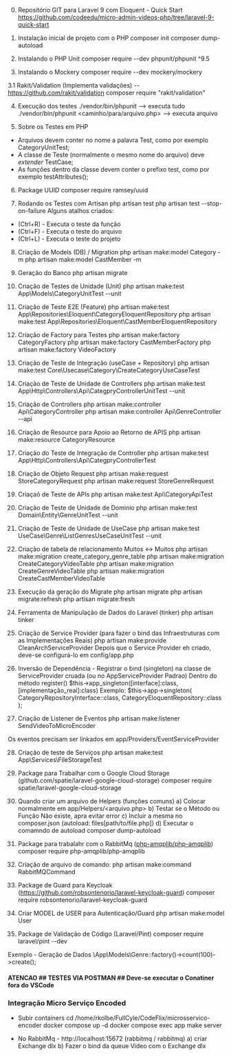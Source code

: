 0. Repositório GIT para Laravel 9 com Eloquent - Quick Start
https://github.com/codeedu/micro-admin-videos-php/tree/laravel-9-quick-start

1. Instalação inicial de projeto com o PHP
composer init
composer dump-autoload

2. Instalando o PHP Unit
composer require --dev phpunit/phpunit ^9.5

3. Instalando o Mockery
composer require --dev mockery/mockery

3.1 Rakit/Validation (Implementa validações) -- https://github.com/rakit/validation
composer require "rakit/validation"

4. Execução dos testes
./vendor/bin/phpunit   --> executa tudo
./vendor/bin/phpunit  <caminho/para/arquivo.php> --> executa arquivo

5. Sobre os Testes em PHP
- Arquivos devem conter no nome a palavra Test, como por exemplo CategoryUnitTest;
- A classe de Teste (normalmente o mesmo nome do arquivo) deve _extender_ TestCase;
- As funções dentro da classe devem conter o prefixo test, como por exemplo testAttributes();

6. Package UUID
composer require ramsey/uuid

7. Rodando os Testes com Artisan
php artisan test 
php artisan test --stop-on-failure
Alguns atalhos criados:
- (Ctrl+R) - Executa o teste da função
- (Ctrl+F) - Executa o teste do arquivo
- (Ctrl+L) - Executa o teste do projeto

8. Criação de Models (DB) / Migration
php artisan make:model Category -m
php artisan make:model CastMember -m

9. Geração do Banco
php artisan migrate

10. Criação de Testes de Unidade (Unit)
php artisan make:test App\\Models\\CategoryUnitTest --unit

11. Criação de Teste E2E (Feature)
php artisan make:test App\\Repositories\\Eloquent\\CategoryEloquentRepository
php artisan make:test App\\Repositories\\Eloquent\\CastMemberEloquentRepository

12. Criação de Factory para Testes
php artisan make:factory CategoryFactory
php artisan make:factory CastMemberFactory
php artisan make:factory VideoFactory

13. Criação de Teste de Integração (useCase + Repository)
php artisan make:test Core\\Usecase\\Category\\CreateCategoryUseCaseTest

14. Criação de Teste de Unidade de Controllers
php artisan make:test App\\Http\\Controllers\\Api\\CategpryControllerUnitTest --unit

15. Criação de Controllers
php artisan make:controller Api\\CategoryController
php artisan make:controller Api\\GenreController --api

16. Criação de Resource para Apoio ao Retorno de APIS
php artisan make:resource CategoryResource

17. Criação do Teste de Integração de Controller
php artisan make:test App\\Http\\Controllers\\Api\\CategpryControllerTest

18. Criação de Objeto Request
php artisan make:request StoreCategoryRequest
php artisan make:request StoreGenreRequest

19. Criaçaõ de Teste de APIs
php artisan make:test Api\\CategoryApiTest

20. Criação de Teste de Unidade de Dominio
php artisan make:test Domain\\Entity\\GenreUnitTest --unit

21. Criação de Teste de Unidade de UseCase
php artisan make:test UseCase\\Genre\\ListGenresUseCaseUnitTest --unit

22. Criação de tabela de relacionamento Muitos <-> Muitos
php artisan make:migration create_category_genre_table
php artisan make:migration CreateCategoryVideoTable
php artisan make:migration CreateGenreVideoTable
php artisan make:migration CreateCastMemberVideoTable

23. Execução da geração do Migrate
php artisan migrate
php artisan migrate:refresh
php artisan migrate:fresh

24. Ferramenta de Manipulação de Dados do Laravel (tinker)
php artisan tinker

25. Criação de Service Provider (para fazer o bind das Infraestruturas com as Implementações Reais)
php artisan make:provide CleanArchServiceProvider
Depois que o Service Provider eh criado, deve-se configurá-lo em config/app.php

26. Inversão de Dependência - Registrar o bind (singleton) na classe de ServiceProvider cruada (ou no AppServiceProvider Padrao)
Dentro do método register()
$this->app_singleton([interface]:class, [implementação_real]:class)
Exemplo:
        $this->app->singleton(
            CategoryRepositoryInterface::class, 
            CategoryEloquentRepository::class
        );

27. Criação de Listener de Eventos
php artisan make:listener SendVideoToMicroEncoder

Os eventos precisam ser linkados em app/Providers/EventServiceProvider

28. Criação de teste de Serviços
php artisan make:test App\\Services\\FileStorageTest

29. Package para Trabalhar com o Google Cloud Storage (github.com/spatie/laravel-google-cloud-storage)
composer require spatie/laravel-google-cloud-storage

30. Quando criar um arquivo de Helpers (funções comuns)
    a) Colocar normalmente em app/Helpers/<arquivo.php>
    b) Testar se o Método ou Função Não existe, apra evitar error
    c) Incluir a mesma no composer.json (autoload: files[path/to/file.php])
    d) Executar o comamndo de autoload
        composer dump-autoload

31. Package para trabalahr com o RabbitMq ([php-amqplib/php-amqplib](https://github.com/php-amqplib/php-amqplib))
composer require php-amqplib/php-amqplib

32. Criação de arquivo de comando:
php artisan make:command RabbitMQCommand

33. Package de Guard para Keycloak  (https://github.com/robsontenorio/laravel-keycloak-guard)
composer require robsontenorio/laravel-keycloak-guard

34. Criar MODEL de USER para Autenticação/Guard
php artisan make:model User

35. Package de Validação de Código (Laravel/Pint)
composer require laravel/pint --dev

Exemplo - Geração de Dados
\App\Models\Genre::factory()->count(100)->create();

#### ATENCAO ## TESTES VIA POSTMAN ## Deve-se executar o Conatiner fora do VSCode

### Integração Micro Serviço Encoded ####
- Subir containers 
    cd /home/rkolbe/FullCyle/CodeFlix/microsservico-encoder
    docker compose up -d
    docker compose exec app make server

- No RabbitMq - http://localhost:15672 (rabbitmq / rabbitmq)
    a) criar Exchange dlx
    b) Fazer o bind da queue Video com o Exchange dlx